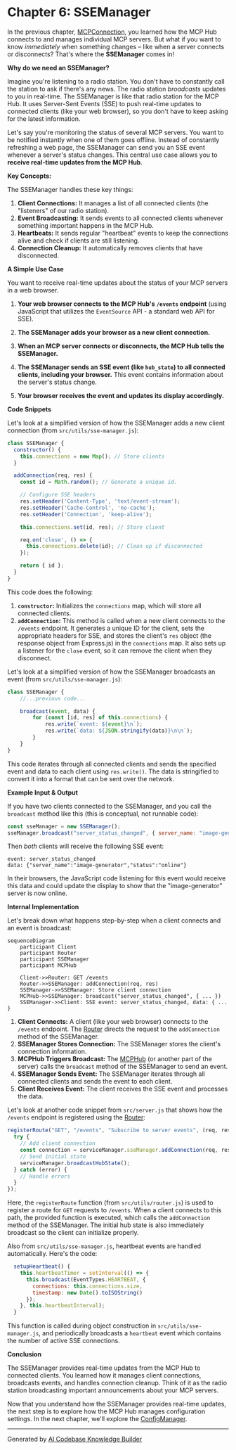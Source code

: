 # Chapter 6: SSEManager

In the previous chapter, [MCPConnection](05_mcpconnection_.md), you learned how the MCP Hub connects to and manages individual MCP servers. But what if you want to know *immediately* when something changes – like when a server connects or disconnects? That's where the **SSEManager** comes in!

**Why do we need an SSEManager?**

Imagine you're listening to a radio station. You don't have to constantly call the station to ask if there's any news. The radio station *broadcasts* updates to you in real-time. The SSEManager is like that radio station for the MCP Hub. It uses Server-Sent Events (SSE) to push real-time updates to connected clients (like your web browser), so you don't have to keep asking for the latest information.

Let's say you're monitoring the status of several MCP servers. You want to be notified instantly when one of them goes offline. Instead of constantly refreshing a web page, the SSEManager can send you an SSE event whenever a server's status changes. This central use case allows you to **receive real-time updates from the MCP Hub**.

**Key Concepts:**

The SSEManager handles these key things:

1.  **Client Connections:** It manages a list of all connected clients (the "listeners" of our radio station).
2.  **Event Broadcasting:** It sends events to all connected clients whenever something important happens in the MCP Hub.
3.  **Heartbeats:** It sends regular "heartbeat" events to keep the connections alive and check if clients are still listening.
4.  **Connection Cleanup:** It automatically removes clients that have disconnected.

**A Simple Use Case**

You want to receive real-time updates about the status of your MCP servers in a web browser.

1.  **Your web browser connects to the MCP Hub's `/events` endpoint** (using JavaScript that utilizes the `EventSource` API - a standard web API for SSE).

2.  **The SSEManager adds your browser as a new client connection.**

3.  **When an MCP server connects or disconnects, the MCP Hub tells the SSEManager.**

4.  **The SSEManager sends an SSE event (like `hub_state`) to all connected clients, including your browser.** This event contains information about the server's status change.

5.  **Your browser receives the event and updates its display accordingly.**

**Code Snippets**

Let's look at a simplified version of how the SSEManager adds a new client connection (from `src/utils/sse-manager.js`):

```javascript
class SSEManager {
  constructor() {
    this.connections = new Map(); // Store clients
  }

  addConnection(req, res) {
    const id = Math.random(); // Generate a unique id.

    // Configure SSE headers
    res.setHeader('Content-Type', 'text/event-stream');
    res.setHeader('Cache-Control', 'no-cache');
    res.setHeader('Connection', 'keep-alive');

    this.connections.set(id, res); // Store client

    req.on('close', () => {
      this.connections.delete(id); // Clean up if disconnected
    });

    return { id };
  }
}
```

This code does the following:

1.  **`constructor`:** Initializes the `connections` map, which will store all connected clients.
2.  **`addConnection`:** This method is called when a new client connects to the `/events` endpoint. It generates a unique ID for the client, sets the appropriate headers for SSE, and stores the client's `res` object (the response object from Express.js) in the `connections` map. It also sets up a listener for the `close` event, so it can remove the client when they disconnect.

Let's look at a simplified version of how the SSEManager broadcasts an event (from `src/utils/sse-manager.js`):

```javascript
class SSEManager {
    //...previous code...

    broadcast(event, data) {
        for (const [id, res] of this.connections) {
            res.write(`event: ${event}\n`);
            res.write(`data: ${JSON.stringify(data)}\n\n`);
        }
    }
}
```

This code iterates through all connected clients and sends the specified event and data to each client using `res.write()`. The data is stringified to convert it into a format that can be sent over the network.

**Example Input & Output**

If you have two clients connected to the SSEManager, and you call the `broadcast` method like this (this is conceptual, not runnable code):

```javascript
const sseManager = new SSEManager();
sseManager.broadcast("server_status_changed", { server_name: "image-generator", status: "online" });
```

Then *both* clients will receive the following SSE event:

```
event: server_status_changed
data: {"server_name":"image-generator","status":"online"}
```

In their browsers, the JavaScript code listening for this event would receive this data and could update the display to show that the "image-generator" server is now online.

**Internal Implementation**

Let's break down what happens step-by-step when a client connects and an event is broadcast:

```mermaid
sequenceDiagram
    participant Client
    participant Router
    participant SSEManager
    participant MCPHub

    Client->>Router: GET /events
    Router->>SSEManager: addConnection(req, res)
    SSEManager->>SSEManager: Store client connection
    MCPHub->>SSEManager: broadcast("server_status_changed", { ... })
    SSEManager->>Client: SSE event: server_status_changed, data: { ... }
```

1.  **Client Connects:** A client (like your web browser) connects to the `/events` endpoint. The [Router](03_router_.md) directs the request to the `addConnection` method of the SSEManager.
2.  **SSEManager Stores Connection:** The SSEManager stores the client's connection information.
3.  **MCPHub Triggers Broadcast:**  The [MCPHub](02_mcphub_.md) (or another part of the server) calls the `broadcast` method of the SSEManager to send an event.
4.  **SSEManager Sends Event:** The SSEManager iterates through all connected clients and sends the event to each client.
5.  **Client Receives Event:** The client receives the SSE event and processes the data.

Let's look at another code snippet from `src/server.js` that shows how the `/events` endpoint is registered using the [Router](03_router_.md):

```javascript
registerRoute("GET", "/events", "Subscribe to server events", (req, res) => {
  try {
    // Add client connection
    const connection = serviceManager.sseManager.addConnection(req, res);
    // Send initial state
    serviceManager.broadcastHubState();
  } catch (error) {
    // Handle errors
  }
});
```

Here, the `registerRoute` function (from `src/utils/router.js`) is used to register a route for `GET` requests to `/events`. When a client connects to this path, the provided function is executed, which calls the `addConnection` method of the SSEManager. The initial hub state is also immediately broadcast so the client can initialize properly.

Also from `src/utils/sse-manager.js`, heartbeat events are handled automatically. Here's the code:

```javascript
  setupHeartbeat() {
    this.heartbeatTimer = setInterval(() => {
      this.broadcast(EventTypes.HEARTBEAT, {
        connections: this.connections.size,
        timestamp: new Date().toISOString()
      });
    }, this.heartbeatInterval);
  }
```
This function is called during object construction in `src/utils/sse-manager.js`, and periodically broadcasts a `heartbeat` event which contains the number of active SSE connections.

**Conclusion**

The SSEManager provides real-time updates from the MCP Hub to connected clients. You learned how it manages client connections, broadcasts events, and handles connection cleanup. Think of it as the radio station broadcasting important announcements about your MCP servers.

Now that you understand how the SSEManager provides real-time updates, the next step is to explore how the MCP Hub manages configuration settings. In the next chapter, we'll explore the [ConfigManager](07_configmanager_.md).


---

Generated by [AI Codebase Knowledge Builder](https://github.com/The-Pocket/Tutorial-Codebase-Knowledge)